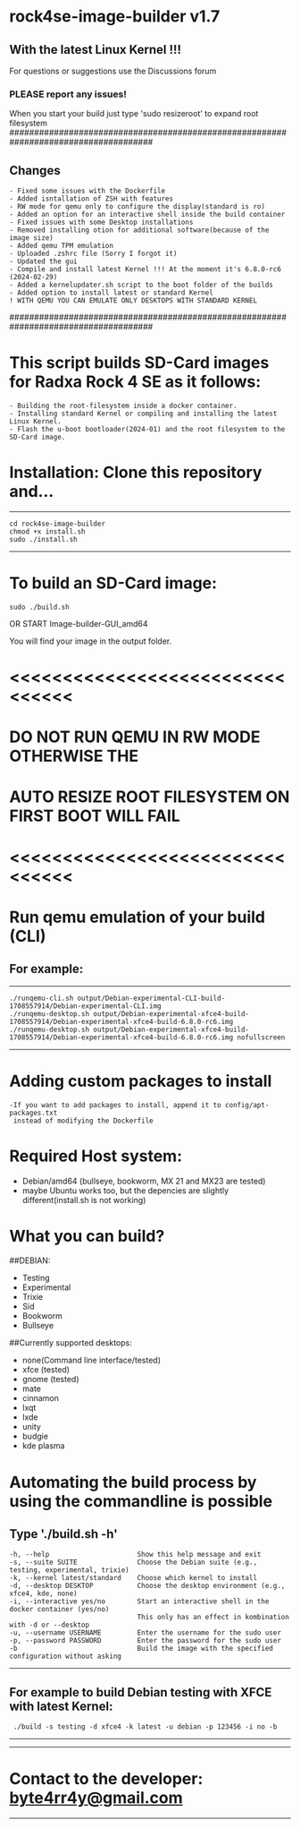 # rock4se-image-builder v1.7
## With the latest Linux Kernel !!!
For questions or suggestions use the Discussions forum
### PLEASE report any issues!
When you start your build just type 'sudo resizeroot' to expand root filesystem
#####################################################################################
## Changes
    - Fixed some issues with the Dockerfile
    - Added isntallation of ZSH with features
    - RW mode for qemu only to configure the display(standard is ro)
    - Added an option for an interactive shell inside the build container
    - Fixed issues with some Desktop installations
    - Removed installing otion for additional software(because of the image size)
    - Added qemu TPM emulation
    - Uploaded .zshrc file (Sorry I forgot it)
    - Updated the gui
    - Compile and install latest Kernel !!! At the moment it's 6.8.0-rc6 (2024-02-29)
    - Added a kernelupdater.sh script to the boot folder of the builds
    - Added option to install latest or standard Kernel
    ! WITH QEMU YOU CAN EMULATE ONLY DESKTOPS WITH STANDARD KERNEL
#####################################################################################
# This script builds SD-Card images for Radxa Rock 4 SE as it follows:
    - Building the root-filesystem inside a docker container.
    - Installing standard Kernel or compiling and installing the latest Linux Kernel.
    - Flash the u-boot bootloader(2024-01) and the root filesystem to the SD-Card image.

# Installation: Clone this repository and...
----------------------
    cd rock4se-image-builder
    chmod +x install.sh
    sudo ./install.sh
----------------------

# To build an SD-Card image:
    sudo ./build.sh
OR START Image-builder-GUI_amd64

You will find your image in the output folder.

# <<<<<<<<<<<<<<<<<<<<<<<<<<<<<<<<
#      DO NOT RUN QEMU IN RW MODE OTHERWISE THE
# AUTO RESIZE ROOT FILESYSTEM ON FIRST BOOT WILL FAIL
# <<<<<<<<<<<<<<<<<<<<<<<<<<<<<<<<
# Run qemu emulation of your build (CLI)

## For example:
---------------------------------------------------
    ./runqemu-cli.sh output/Debian-experimental-CLI-build-1708557914/Debian-experimental-CLI.img
    ./runqemu-desktop.sh output/Debian-experimental-xfce4-build-1708557914/Debian-experimental-xfce4-build-6.8.0-rc6.img
    ./runqemu-desktop.sh output/Debian-experimental-xfce4-build-1708557914/Debian-experimental-xfce4-build-6.8.0-rc6.img nofullscreen
---------------------------------------------------

# Adding custom packages to install
    -If you want to add packages to install, append it to config/apt-packages.txt
     instead of modifying the Dockerfile

# Required Host system:
  - Debian/amd64 (bullseye, bookworm, MX 21 and MX23 are tested)
  - maybe Ubuntu works too, but the depencies are slightly different(install.sh is not working)

# What you can build?
##DEBIAN:
  - Testing
  - Experimental
  - Trixie
  - Sid
  - Bookworm
  - Bullseye

##Currently supported desktops:
  - none(Command line interface/tested)
  - xfce     (tested)
  - gnome    (tested)
  - mate
  - cinnamon
  - lxqt
  - lxde
  - unity
  - budgie
  - kde plasma

# Automating the build process by using the commandline is possible
Type './build.sh -h'
---------------------------------------------------
    -h, --help                      Show this help message and exit
    -s, --suite SUITE               Choose the Debian suite (e.g., testing, experimental, trixie)
    -k, --kernel latest/standard    Choose which kernel to install
    -d, --desktop DESKTOP           Choose the desktop environment (e.g., xfce4, kde, none)
    -i, --interactive yes/no        Start an interactive shell in the docker container (yes/no)
                                    This only has an effect in kombination with -d or --desktop
    -u, --username USERNAME         Enter the username for the sudo user
    -p, --password PASSWORD         Enter the password for the sudo user
    -b                              Build the image with the specified configuration without asking
---------------------------------------------------

For example to build Debian testing with XFCE with latest Kernel:
---------------------------------------------------
     ./build -s testing -d xfce4 -k latest -u debian -p 123456 -i no -b
---------------------------------------------------


---------------------------------------------------
 # Contact to the developer: byte4rr4y@gmail.com #
---------------------------------------------------
